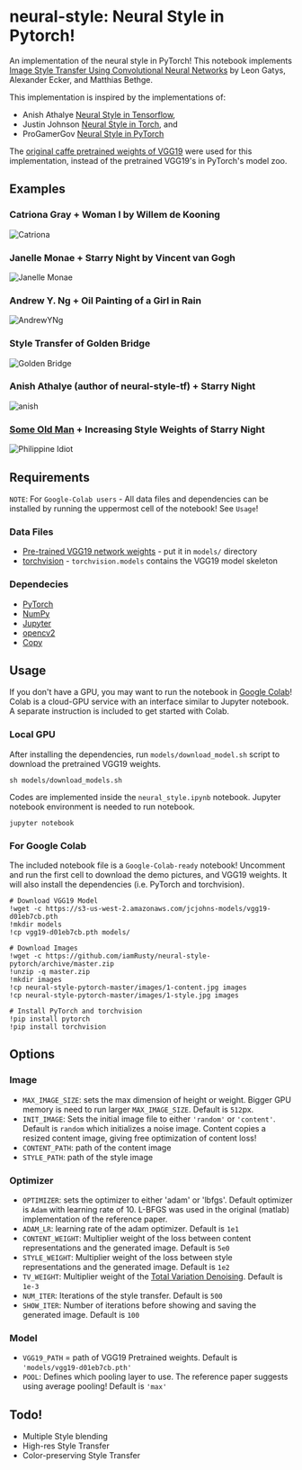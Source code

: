 # neural-style: Neural Style in Pytorch!

An implementation of the neural style in PyTorch! This notebook implements [Image Style Transfer Using Convolutional Neural Networks](https://www.cv-foundation.org/openaccess/content_cvpr_2016/papers/Gatys_Image_Style_Transfer_CVPR_2016_paper.pdf) by Leon Gatys, Alexander Ecker, and Matthias Bethge. 

This implementation is inspired by the implementations of:
* Anish Athalye [Neural Style in Tensorflow](https://github.com/anishathalye/neural-style),
* Justin Johnson [Neural Style in Torch](https://github.com/jcjohnson/neural-style), and
* ProGamerGov [Neural Style in PyTorch](https://github.com/ProGamerGov/neural-style-pt)

The [original caffe pretrained weights of VGG19](https://github.com/jcjohnson/pytorch-vgg) were used for this implementation, instead of the pretrained VGG19's in PyTorch's model zoo.

## Examples
### Catriona Gray + Woman I by Willem de Kooning
![Catriona](https://i.imgur.com/Cx7WEZo.jpg)

### Janelle Monae + Starry Night by Vincent van Gogh
![Janelle Monae](https://i.imgur.com/WWq6I1U.jpg)

### Andrew Y. Ng + Oil Painting of a Girl in Rain
![AndrewYNg](https://i.imgur.com/cO9YdZI.jpg)

### Style Transfer of Golden Bridge
![Golden Bridge](https://i.imgur.com/F4GrkJU.jpg)

### Anish Athalye (author of neural-style-tf) + Starry Night
![anish](https://i.imgur.com/MB90IvW.png)

### [Some Old Man](https://www.google.com/search?q=philippine+idiot&source=lnms&tbm=isch&sa=X&ved=0ahUKEwi0p_PDqK3fAhVIabwKHRWeCPQQ_AUIDigB&biw=2560&bih=1311) + Increasing Style Weights of Starry Night
![Philippine Idiot](https://i.imgur.com/bK8bnCN.jpg)

## Requirements
`NOTE`: For `Google-Colab users` - All data files and dependencies can be installed by running the uppermost cell of the notebook! See `Usage`!

### Data Files
* [Pre-trained VGG19 network weights](https://s3-us-west-2.amazonaws.com/jcjohns-models/vgg16-00b39a1b.pth) - put it in `models/` directory
* [torchvision](https://pytorch.org/) - `torchvision.models` contains the VGG19 model skeleton

### Dependecies
* [PyTorch](https://pytorch.org/)
* [NumPy](https://www.scipy.org/install.html)
* [Jupyter](http://jupyter.org/install)
* [opencv2](https://matplotlib.org/users/installing.html)
* [Copy](https://docs.python.org/3/library/copy.html)

## Usage
If you don't have a GPU, you may want to run the notebook in [Google Colab](https://colab.research.google.com)! Colab is a cloud-GPU service with an interface similar to Jupyter notebook. A separate instruction is included to get started with Colab.

### Local GPU
After installing the dependencies, run `models/download_model.sh` script to download the pretrained VGG19 weights. 
```
sh models/download_models.sh
```

Codes are implemented inside the `neural_style.ipynb` notebook. Jupyter notebook environment is needed to run notebook.
```
jupyter notebook
```

### For Google Colab
The included notebook file is a `Google-Colab-ready` notebook! Uncomment and run the first cell to download the demo pictures, and VGG19 weights. It will also install the dependencies (i.e. PyTorch and torchvision).
```
# Download VGG19 Model
!wget -c https://s3-us-west-2.amazonaws.com/jcjohns-models/vgg19-d01eb7cb.pth
!mkdir models
!cp vgg19-d01eb7cb.pth models/

# Download Images
!wget -c https://github.com/iamRusty/neural-style-pytorch/archive/master.zip
!unzip -q master.zip
!mkdir images
!cp neural-style-pytorch-master/images/1-content.jpg images
!cp neural-style-pytorch-master/images/1-style.jpg images

# Install PyTorch and torchvision
!pip install pytorch
!pip install torchvision
```
## Options
### Image
* `MAX_IMAGE_SIZE`: sets the max dimension of height or weight. Bigger GPU memory is need to run larger `MAX_IMAGE_SIZE`. Default is `512`px.
* `INIT_IMAGE`: Sets the initial image file to either `'random'` or `'content'`. Default is `random` which initializes a noise image. Content copies a resized content image, giving free optimization of content loss!
* `CONTENT_PATH`: path of the content image
* `STYLE_PATH`: path of the style image

### Optimizer
* `OPTIMIZER`: sets the optimizer to either 'adam' or 'lbfgs'. Default optimizer is `Adam` with learning rate of 10. L-BFGS was used in the original (matlab) implementation of the reference paper.
* `ADAM_LR`: learning rate of the adam optimizer. Default is `1e1`
* `CONTENT_WEIGHT`: Multiplier weight of the loss between content representations and the generated image. Default is `5e0`
* `STYLE_WEIGHT`: Multiplier weight of the loss between style representations and the generated image. Default is `1e2`
* `TV_WEIGHT`: Multiplier weight of the [Total Variation Denoising](https://github.com/jcjohnson/neural-style/issues/302). Default is `1e-3`
* `NUM_ITER`: Iterations of the style transfer. Default is `500`
* `SHOW_ITER`: Number of iterations before showing and saving the generated image. Default is `100`

### Model
* `VGG19_PATH` = path of VGG19 Pretrained weights. Default is `'models/vgg19-d01eb7cb.pth'`
* `POOL`: Defines which pooling layer to use. The reference paper suggests using average pooling! Default is `'max'`

## Todo!
* Multiple Style blending
* High-res Style Transfer
* Color-preserving Style Transfer